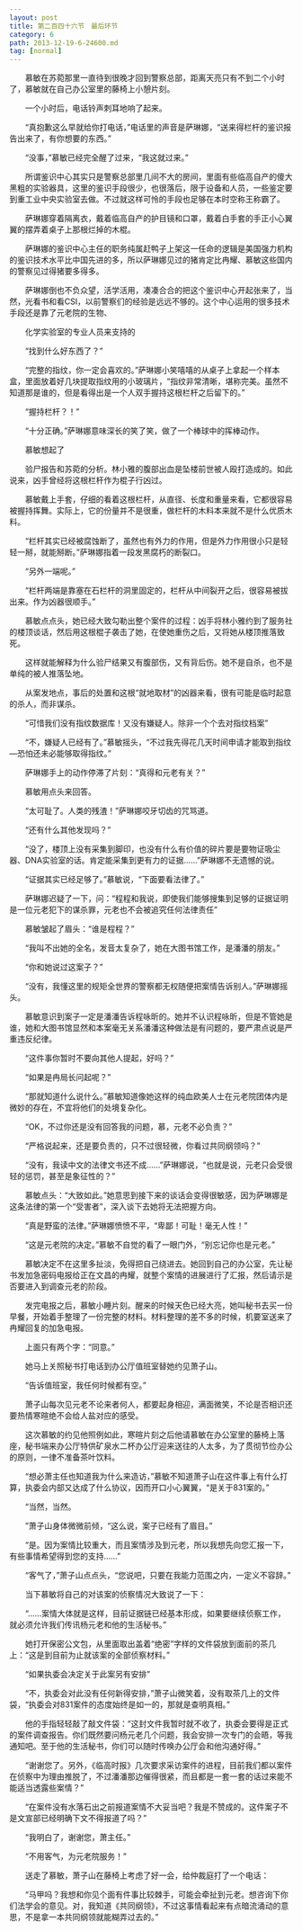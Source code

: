 ```yaml
---
layout: post
title: 第二百四十六节　最后环节
category: 6
path: 2013-12-19-6-24600.md
tag: [normal]
---
```


　　慕敏在苏菀那里一直待到很晚才回到警察总部，距离天亮只有不到二个小时了，慕敏就在自己办公室里的藤椅上小憩片刻。

　　一个小时后，电话铃声刺耳地响了起来。

　　“真抱歉这么早就给你打电话，”电话里的声音是萨琳娜，“送来得栏杆的鉴识报告出来了，有你想要的东西。”

　　“没事，”慕敏已经完全醒了过来，“我这就过来。”

　　所谓鉴识中心其实只是警察总部里几间不大的房间，里面有些临高自产的傻大黑粗的实验器具，这里的鉴识手段很少，也很落后，限于设备和人员，一些鉴定要到重工业中央实验室去做。不过就这样可怜的手段也足够在本时空称王称霸了。

　　萨琳娜穿着隔离衣，戴着临高自产的护目镜和口罩，戴着白手套的手正小心翼翼的摆弄着桌子上那根烂掉的木棍。

　　萨琳娜的鉴识中心主任的职务纯属赶鸭子上架这一任命的逻辑是美国强力机构的鉴识技术水平比中国先进的多，所以萨琳娜见过的猪肯定比冉耀、慕敏这些国内的警察见过得猪要多得多。

　　萨琳娜倒也不负众望，活学活用，凑凑合合的把这个鉴识中心开起张来了，当然，光看书和看CSI，以前警察们的经验是远远不够的。这个中心运用的很多技术手段还是靠了元老院的生物、

　　化学实验室的专业人员来支持的

　　“找到什么好东西了？”

　　“完整的指纹，你一定会喜欢的。”萨琳娜小笑嘻嘻的从桌子上拿起一个样本盒，里面放着好几块提取指纹用的小玻璃片，“指纹非常清晰，堪称完美。虽然不知道那是谁的，但是看得出是一个人双手握持这根栏杆之后留下的。”

　　“握持栏杆？！”

　　“十分正确。”萨琳娜意味深长的笑了笑，做了一个棒球中的挥棒动作。

　　慕敏想起了

　　验尸报告和苏菀的分析。林小雅的腹部出血是坠楼前世被人殴打造成的。如此说来，凶手曾经将这根栏杆作为棍子行凶过。

　　慕敏戴上手套，仔细的看着这根栏杆，从直径、长度和重量来看，它都很容易被握持挥舞。实际上，它的份量并不是很重，做栏杆的木料本来就不是什么优质木料。

　　“栏杆其实已经被腐蚀断了，虽然也有外力的作用，但是外力作用很小只是轻轻一掰，就能掰断。”萨琳娜指着一段发黑腐朽的断裂口。

　　“另外一端呢。”

　　“栏杆两端是靠塞在石栏杆的洞里固定的，栏杆从中间裂开之后，很容易被拔出来。作为凶器很顺手。”

　　慕敏点点头，她已经大致勾勒出整个案件的过程：凶手将林小雅约到了服务社的楼顶谈话，然后用这根棍子袭击了她，在使她重伤之后，又将她从楼顶推落致死。

　　这样就能解释为什么验尸结果又有腹部伤，又有背后伤。她不是自杀，也不是单纯的被人推落坠地。

　　从案发地点，事后的处置和这根“就地取材”的凶器来看，很有可能是临时起意的杀人，而非谋杀。

　　“可惜我们没有指纹数据库！又没有嫌疑人。除非一个个去对指纹档案”

　　“不，嫌疑人已经有了。”慕敏摇头，“不过我先得花几天时间申请才能取到指纹―恐怕还未必能够取得指纹。”

　　萨琳娜手上的动作停滞了片刻：“真得和元老有关？”

　　慕敏用点头来回答。

　　“太可耻了。人类的残渣！”萨琳娜咬牙切齿的咒骂道。

　　“还有什么其他发现吗？”

　　“没了，楼顶上没有采集到脚印，也没有什么有价值的碎片要是要物证吸尘器、DNA实验室的话。肯定能采集到更有力的证据……”萨琳娜不无遗憾的说。

　　“证据其实已经足够了。”慕敏说，“下面要看法律了。”

　　萨琳娜迟疑了一下，问：“程程和我说，即使我们能够搜集到足够的证据证明是一位元老犯下的谋杀罪，元老也不会被追究任何法律责任”

　　慕敏皱起了眉头：“谁是程程？”

　　“我叫不出她的全名，发音太复杂了，她在大图书馆工作，是潘潘的朋友。”

　　“你和她说过这案子？”

　　“没有，我懂这里的规矩全世界的警察都无权随便把案情告诉别人。”萨琳娜摇头。

　　慕敏意识到案子一定是潘潘告诉程咏昕的。她并不认识程咏昕，但是不管她是谁，她和大图书馆显然和本案毫无关系潘潘这种做法是有问题的，要严肃点说是严重违反纪律。

　　“这件事你暂时不要向其他人提起，好吗？”

　　“如果是冉局长问起呢？”

　　“那就知道什么说什么。”慕敏知道像她这样的纯血欧美人士在元老院团体内是微妙的存在，不宜将他们的处境复杂化。

　　“OK，不过你还是没有回答我的问题，慕，元老不必负责？”

　　“严格说起来，还是要负责的，只不过很轻微，你看过共同纲领吗？”

　　“没有，我读中文的法律文书还不成……”萨琳娜说，“也就是说，元老只会受很轻的惩罚，甚至是象征性的？”

　　慕敏点头：“大致如此。”她意思到接下来的谈话会变得很敏感，因为萨琳娜是这条法律的第一个“受害者”，深入谈下去她将无法把握方向。

　　“真是野蛮的法律。”萨琳娜愤愤不平，“卑鄙！可耻！毫无人性！”

　　“这是元老院的决定。”慕敏不自觉的看了一眼门外，“别忘记你也是元老。”

　　慕敏决定不在这里多扯淡，免得把自己绕进去。她回到自己的办公室，先让秘书发加急密码电报给正在文昌的冉耀，就整个案情的进展进行了汇报，然后请示是否要进入到调查元老的阶段。

　　发完电报之后，慕敏小睡片刻。醒来的时候天色已经大亮，她叫秘书去买一份早餐，开始着手整理了一份完整的材料。材料整理的差不多的时候，机要室送来了冉耀回复的加急电报。

　　上面只有两个字：“同意。”

　　她马上关照秘书打电话到办公厅值班室替她约见萧子山。

　　“告诉值班室，我任何时候都有空。”

　　萧子山每次见元老不论来者何人，都要起身相迎，满面微笑，不论是否相识还要热情寒暄绝不会给人盐对应的感受。

　　这次慕敏的约见他照例如此，寒暄片刻之后他请慕敏在办公室里的藤椅上落座，秘书端来办公厅特供矿泉水二杯办公厅迎来送往的人太多，为了贯彻节俭办公的原则，一律不准备茶叶饮料。

　　“想必萧主任也知道我为什么来造访，”慕敏不知道萧子山在这件事上有什么打算，执委会内部又达成了什么协议，因而开口小心翼翼，“是关于831案的。”

　　“当然，当然。

　　”萧子山身体微微前倾，“这么说，案子已经有了眉目。”

　　“是。因为案情比较重大，而且案情涉及到元老，所以我想先向您汇报一下，有些事情希望得到您的支持……”

　　“客气了，”萧子山点点头，“您说吧，只要在我能力范围之内，一定义不容辞。”

　　当下慕敏将自己的对该案的侦察情况大致说了一下：

　　“……案情大体就是这样，目前证据链已经基本形成，如果要继续侦察工作，就必须允许我们传讯杨元老和他的生活秘书。”

　　她打开保密公文包，从里面取出盖着“绝密”字样的文件袋放到面前的茶几上：“这是到目前为止就该案的全部侦察材料。”

　　“如果执委会决定关于此案另有安排”

　　“不，执委会对此没有任何新得安排，”萧子山微笑着，没有取茶几上的文件袋，“执委会对831案件的态度始终是如一的，那就是查明真相。”

　　他的手指轻轻敲了敲文件袋：“这封文件我暂时就不收了，执委会要得是正式的案件调查报告。你们既然要问杨元老几个问题，我会安排一次专门的会晤，等我通知吧。至于他的生活秘书，你们可以随时传唤办公厅会和他沟通好得。”

　　“谢谢您了。另外，《临高时报》几次要求采访案件的进程，目前我们都以案件在侦察中为理由推脱了，不过潘潘那边催得很紧，而且都是一套一套的话过来能不能适当透露些案情？”

　　“在案件没有水落石出之前报道案情不大妥当吧？我是不赞成的。这件案子不是文宣部已经明确下文不得报道了吗？”

　　“我明白了，谢谢您，萧主任。”

　　“不用客气，为元老院服务！”

　　送走了慕敏，萧子山在藤椅上考虑了好一会，给仲裁庭打了一个电话：

　　“马甲吗？我想和你见个面有件事比较棘手，可能会牵扯到元老。想咨询下你们法学会的意见。对，我知道《共同纲领》，不过这事情看起来有点暗流涌动的意思，不是拿一本共同纲领就能糊弄过去的。”
